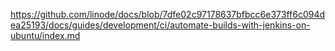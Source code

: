 https://github.com/linode/docs/blob/7dfe02c97178637bfbcc6e373ff6c094dea25193/docs/guides/development/ci/automate-builds-with-jenkins-on-ubuntu/index.md
